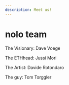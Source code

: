 ```yaml
---
description: Meet us!
---
```


# nolo team

The Visionary: Dave Voege

The ETHhead: Jussi Mori

The Artist: Davide Rotondaro

The guy: Tom Torggler

